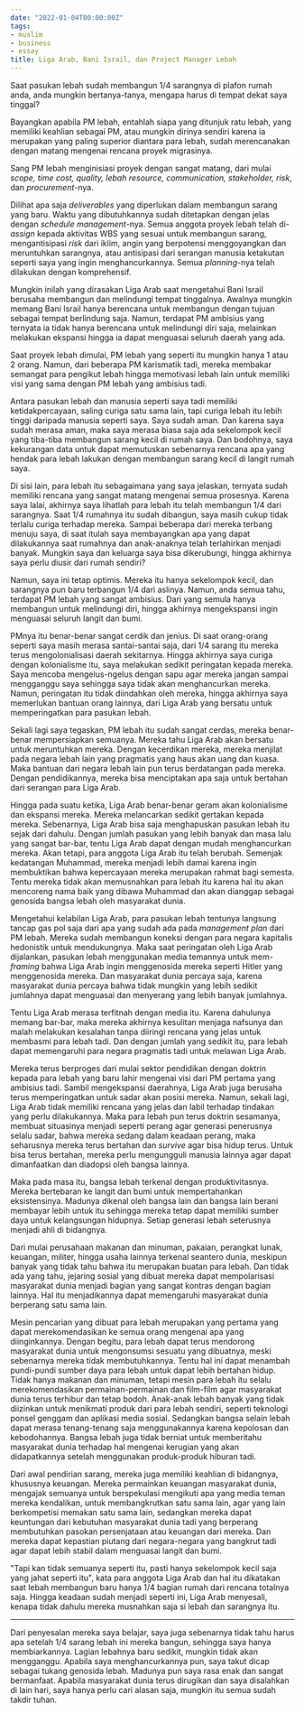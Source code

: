 ```yaml
---
date: "2022-01-04T00:00:00Z"
tags:
- muslim
- business
- essay
title: Liga Arab, Bani Israil, dan Project Manager Lebah
---
```


Saat pasukan lebah sudah membangun 1/4 sarangnya di plafon rumah anda, anda mungkin bertanya-tanya, mengapa harus di tempat dekat saya tinggal? 

Bayangkan apabila PM lebah, entahlah siapa yang ditunjuk ratu lebah, yang memiliki keahlian sebagai PM, atau mungkin dirinya sendiri karena ia merupakan yang paling superior diantara para lebah, sudah merencanakan dengan matang mengenai rencana proyek migrasinya. 

Sang PM lebah menginisiasi proyek dengan sangat matang, dari mulai *scope, time cost, quality, lebah resource, communication, stakeholder, risk*, dan *procurement*-nya. 

Dilihat apa saja *deliverables* yang diperlukan dalam membangun sarang yang baru. Waktu yang dibutuhkannya sudah ditetapkan dengan jelas dengan *schedule management*-nya. Semua anggota proyek lebah telah di-*assign* kepada aktivitas WBS yang sesuai untuk membangun sarang, mengantisipasi *risk* dari iklim, angin yang berpotensi menggoyangkan dan meruntuhkan sarangnya, atau antisipasi dari serangan manusia ketakutan seperti saya yang ingin menghancurkannya. Semua *planning*-nya telah dilakukan dengan komprehensif.

Mungkin inilah yang dirasakan Liga Arab saat mengetahui Bani Israil berusaha membangun dan melindungi tempat tinggalnya. Awalnya mungkin memang Bani Israil hanya berencana untuk membangun dengan tujuan sebagai tempat berlindung saja. Namun, terdapat PM ambisius yang ternyata ia tidak hanya berencana untuk melindungi diri saja, melainkan melakukan ekspansi hingga ia dapat menguasai seluruh daerah yang ada.

Saat proyek lebah dimulai, PM lebah yang seperti itu mungkin hanya 1 atau 2 orang. Namun, dari beberapa PM karismatik tadi, mereka membakar semangat para pengikut lebah hingga memotivasi lebah lain untuk memiliki visi yang sama dengan PM lebah yang ambisius tadi. 

Antara pasukan lebah dan manusia seperti saya tadi memiliki ketidakpercayaan, saling curiga satu sama lain, tapi curiga lebah itu lebih tinggi daripada manusia seperti saya. Saya sudah aman. Dan karena saya sudah merasa aman, maka saya merasa biasa saja ada sekelompok kecil yang tiba-tiba membangun sarang kecil di rumah saya. Dan bodohnya, saya kekurangan data untuk dapat memutuskan sebenarnya rencana apa yang hendak para lebah lakukan dengan membangun sarang kecil di langit rumah saya. 

Di sisi lain, para lebah itu sebagaimana yang saya jelaskan, ternyata sudah memiliki rencana yang sangat matang mengenai semua prosesnya. Karena saya lalai, akhirnya saya lihatlah para lebah itu telah membangun 1/4 dari sarangnya. Saat 1/4 rumahnya itu sudah dibangun, saya masih cukup tidak terlalu curiga terhadap mereka. Sampai beberapa dari mereka terbang menuju saya, di saat itulah saya membayangkan apa yang dapat dilakukannya saat rumahnya dan anak-anaknya telah terlahirkan menjadi banyak. Mungkin saya dan keluarga saya bisa dikerubungi, hingga akhirnya saya perlu diusir dari rumah sendiri?

Namun, saya ini tetap optimis. Mereka itu hanya sekelompok kecil, dan sarangnya pun baru terbangun 1/4 dari aslinya. Namun, anda semua tahu, terdapat PM lebah yang sangat ambisius. Dari yang semula hanya membangun untuk melindungi diri, hingga akhirnya mengekspansi ingin menguasai seluruh langit dan bumi. 

PMnya itu benar-benar sangat cerdik dan jenius. Di saat orang-orang seperti saya masih merasa santai-santai saja, dari 1/4 sarang itu mereka terus mengolonialisasi daerah sekitarnya. Hingga akhirnya saya curiga dengan kolonialisme itu, saya melakukan sedikit peringatan kepada mereka. Saya mencoba mengelus-ngelus dengan sapu agar mereka jangan sampai mengganggu saya sehingga saya tidak akan menghancurkan mereka. Namun, peringatan itu tidak diindahkan oleh mereka, hingga akhirnya saya memerlukan bantuan orang lainnya, dari Liga Arab yang bersatu untuk memperingatkan para pasukan lebah. 

Sekali lagi saya tegaskan, PM lebah itu sudah sangat cerdas, mereka benar-benar mempersiapkan semuanya. Mereka tahu Liga Arab akan bersatu untuk meruntuhkan mereka. Dengan kecerdikan mereka, mereka menjilat pada negara lebah lain yang pragmatis yang haus akan uang dan kuasa. Maka bantuan dari negara lebah lain pun terus berdatangan pada mereka. Dengan pendidikannya, mereka bisa menciptakan apa saja untuk bertahan dari serangan para Liga Arab. 

Hingga pada suatu ketika, Liga Arab benar-benar geram akan kolonialisme dan ekspansi mereka. Mereka melancarkan sedikit gertakan kepada mereka. Sebenarnya, Liga Arab bisa saja menghapuskan pasukan lebah itu sejak dari dahulu. Dengan jumlah pasukan yang lebih banyak dan masa lalu yang sangat bar-bar, tentu Liga Arab dapat dengan mudah menghancurkan mereka. Akan tetapi, para anggota Liga Arab itu telah berubah. Semenjak kedatangan Muhammad, mereka menjadi lebih damai karena ingin membuktikan bahwa kepercayaan mereka merupakan rahmat bagi semesta. Tentu mereka tidak akan memusnahkan para lebah itu karena hal itu akan mencoreng nama baik yang dibawa Muhammad dan akan dianggap sebagai genosida bangsa lebah oleh masyarakat dunia. 

Mengetahui kelabilan Liga Arab, para pasukan lebah tentunya langsung tancap gas pol saja dari apa yang sudah ada pada *management plan* dari PM lebah. Mereka sudah membangun koneksi dengan para negara kapitalis hedonistik untuk mendukungnya. Maka saat peringatan oleh Liga Arab dijalankan, pasukan lebah menggunakan media temannya untuk mem-*framing* bahwa Liga Arab ingin menggenosida mereka seperti Hitler yang menggenosida mereka. Dan masyarakat dunia percaya saja, karena masyarakat dunia percaya bahwa tidak mungkin yang lebih sedikit jumlahnya dapat menguasai dan menyerang yang lebih banyak jumlahnya. 

Tentu Liga Arab merasa terfitnah dengan media itu. Karena dahulunya memang bar-bar, maka mereka akhirnya kesulitan menjaga nafsunya dan malah melakukan kesalahan tanpa diiringi rencana yang jelas untuk membasmi para lebah tadi. Dan dengan jumlah yang sedikit itu, para lebah dapat memengaruhi para negara pragmatis tadi untuk melawan Liga Arab. 

Mereka terus berproges dari mulai sektor pendidikan dengan doktrin kepada para lebah yang baru lahir mengenai visi dari PM pertama yang ambisius tadi. Sambil mengekspansi daerahnya, Liga Arab juga berusaha terus memperingatkan untuk sadar akan posisi mereka. Namun, sekali lagi, Liga Arab tidak memiliki rencana yang jelas dan labil terhadap tindakan yang perlu dilakukannya. Maka para lebah pun terus doktrin sesamanya, membuat situasinya menjadi seperti perang agar generasi penerusnya selalu sadar, bahwa mereka sedang dalam keadaan perang, maka seharusnya mereka terus bertahan dan *survive* agar bisa hidup terus. Untuk bisa terus bertahan, mereka perlu mengungguli manusia lainnya agar dapat dimanfaatkan dan diadopsi oleh bangsa lainnya.  

Maka pada masa itu, bangsa lebah terkenal dengan produktivitasnya. Mereka bertebaran ke langit dan bumi untuk mempertahankan eksistensinya. Madunya dikenal oleh bangsa lain dan bangsa lain berani membayar lebih untuk itu sehingga mereka tetap dapat memiliki sumber daya untuk kelangsungan hidupnya. Setiap generasi lebah seterusnya menjadi ahli di bidangnya. 

Dari mulai perusahaan makanan dan minuman, pakaian, perangkat lunak, keuangan, militer, hingga usaha lainnya terkenal seantero dunia, meskipun banyak yang tidak tahu bahwa itu merupakan buatan para lebah. Dan tidak ada yang tahu, jejaring sosial yang dibuat mereka dapat mempolarisasi masyarakat dunia menjadi bagian yang sangat kontras dengan bagian lainnya. Hal itu menjadikannya dapat memengaruhi masyarakat dunia berperang satu sama lain.

Mesin pencarian yang dibuat para lebah merupakan yang pertama yang dapat merekomendasikan ke semua orang mengenai apa yang diinginkannya.  Dengan begitu, para lebah dapat terus mendorong masyarakat dunia untuk mengonsumsi sesuatu yang dibuatnya, meski sebenarnya mereka tidak membutuhkannya. Tentu hal ini dapat menambah pundi-pundi sumber daya para lebah untuk dapat lebih bertahan hidup. Tidak hanya makanan dan minuman, tetapi mesin para lebah itu selalu merekomendasikan permainan-permainan dan film-film agar masyarakat dunia terus terhibur dan tetap bodoh. Anak-anak lebah banyak yang tidak diizinkan untuk menikmati produk dari para lebah sendiri, seperti teknologi ponsel genggam dan aplikasi media sosial. Sedangkan bangsa selain lebah dapat merasa tenang-tenang saja menggunakannya karena kepolosan dan kebodohannya. Bangsa lebah juga tidak berniat untuk memberitahu masyarakat dunia terhadap hal mengenai kerugian yang akan didapatkannya setelah menggunakan produk-produk hiburan tadi.

Dari awal pendirian sarang, mereka juga memiliki keahlian di bidangnya, khususnya keuangan. Mereka permainkan keuangan masyarakat dunia, mengajak semuanya untuk berspekulasi mengikuti apa yang media teman mereka kendalikan, untuk membangkrutkan satu sama lain, agar yang lain berkompetisi memakan satu sama lain, sedangkan mereka dapat keuntungan dari kebutuhan masyarakat dunia tadi yang berperang membutuhkan pasokan persenjataan atau keuangan dari mereka. Dan mereka dapat kepastian piutang dari negara-negara yang bangkrut tadi agar dapat lebih stabil dalam menguasai langit dan bumi. 

"Tapi kan tidak semuanya seperti itu, pasti hanya sekelompok kecil saja yang jahat seperti itu", kata para anggota Liga Arab dan hal itu dikatakan saat lebah membangun baru hanya 1/4 bagian rumah dari rencana totalnya saja. Hingga keadaan sudah menjadi seperti ini, Liga Arab menyesali, kenapa tidak dahulu mereka musnahkan saja si lebah dan sarangnya itu. 

---

Dari penyesalan mereka saya belajar, saya juga sebenarnya tidak tahu harus apa setelah 1/4 sarang lebah ini mereka bangun, sehingga saya hanya membiarkannya. Lagian lebahnya baru sedikit, mungkin tidak akan mengganggu. Apabila saya menghancurkannya pun, saya takut dicap sebagai tukang genosida lebah. Madunya pun saya rasa enak dan sangat bermanfaat. Apabila masyarakat dunia terus dirugikan dan saya disalahkan di lain hari, saya hanya perlu cari alasan saja, mungkin itu semua sudah takdir tuhan.



 



